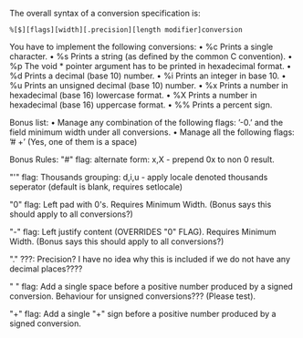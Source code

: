 
The overall syntax of a conversion specification is:

```
%[$][flags][width][.precision][length modifier]conversion
```




You have to implement the following conversions:
• %c Prints a single character.
• %s Prints a string (as defined by the common C convention).
• %p The void * pointer argument has to be printed in hexadecimal format.
• %d Prints a decimal (base 10) number.
• %i Prints an integer in base 10.
• %u Prints an unsigned decimal (base 10) number.
• %x Prints a number in hexadecimal (base 16) lowercase format.
• %X Prints a number in hexadecimal (base 16) uppercase format.
• %% Prints a percent sign.




Bonus list:
• Manage any combination of the following flags: ’-0.’ and the field minimum width under all conversions.
• Manage all the following flags: ’# +’ (Yes, one of them is a space)


Bonus Rules:
"#" flag:
	alternate form:
		x,X - prepend 0x to non 0 result.

"'" flag:
	Thousands grouping:
		d,i,u - apply locale denoted thousands seperator (default is blank, requires setlocale)

"0" flag:
	Left pad with 0's. Requires Minimum Width.
		(Bonus says this should apply to all conversions?)

"-" flag:
	Left justify content (OVERRIDES "0" FLAG). Requires Minimum Width.
		(Bonus says this should apply to all conversions?)

"." ???:
	Precision? I have no idea why this is included if we do not have any decimal places????

" " flag:
	Add a single space before a positive number produced by a signed conversion.
	Behaviour for unsigned conversions??? (Please test).

"+" flag:
	Add a single "+" sign before a positive number produced by a signed conversion.
